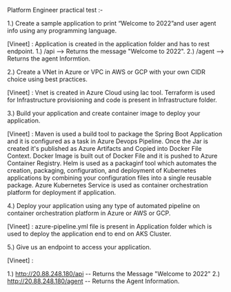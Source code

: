 Platform Engineer practical test :- 

1.) Create a sample application to print “Welcome to 2022”and user agent info using any
programming language.

[Vineet] : Application is created in the application folder and has to rest endpoint.
    1.) /api --> Returns the message "Welcome to 2022".
    2.) /agent --> Returns the agent Informtion.

2.) Create a VNet in Azure or VPC in AWS or GCP with your own CIDR choice using best
practices.

[Vineet] : Vnet is created in Azure Cloud using Iac tool. Terraform is used for Infrastructure provisioning and code is present in Infrastructure folder.

3.) Build your application and create container image to deploy your application.

[Vineet] : Maven is used a build tool to package the Spring Boot Application and it is configured as a task in Azure Devops Pipeline. Once the Jar is created it's published as Azure Artifacts and Copied into Docker File Context. Docker Image is built out of Docker File and it is pushed to Azure Container Registry. Helm is used as a packaginf tool which automates the creation, packaging, configuration, and deployment of Kubernetes applications by combining your configuration files into a single reusable package. Azure Kubernetes Service is used as container orchestration platform for deployment if application.

4.) Deploy your application using any type of automated pipeline on container orchestration
platform in Azure or AWS or GCP.

[Vineet] :  azure-pipeline.yml file is present in Application folder which is used to deploy the application end to end on AKS Cluster.

5.) Give us an endpoint to access your application.

[Vineet] :

1.) http://20.88.248.180/api -- Returns the Message "Welcome to 2022"
2.) http://20.88.248.180/agent -- Returns the Agent Information.

